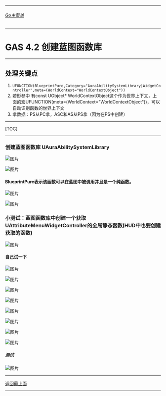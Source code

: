 ___________________________________________________________________________________________
###### [Go主菜单](../MainMenu.md)
___________________________________________________________________________________________

# GAS 4.2 创建蓝图函数库
___________________________________________________________________________________________
## 处理关键点
1. `UFUNCTION(BlueprintPure,Category="AuraAbilitySystemLibrary|WidgetController",meta=(WorldContext="WorldContextObject"))`
2. 若形参中 有const UObject* WorldContextObject这个作为世界上下文，上面的宏UFUNCTION(meta=(WorldContext="WorldContextObject"))，可以自动识别函数的世界上下文
3. 拿数据：PS从PC拿，ASC和AS从PS拿（因为在PS中创建）
___________________________________________________________________________________________

[TOC]

___________________________________________________________________________________________


### 创建蓝图函数库 UAuraAbilitySystemLibrary

![图片](https://github.com/liyunlong618/LiYunLongKnowledgeLibrary/blob/main/UECPP/Models/GAS/GAS_2_Aura/DetailContent/Image/GAS_021/577386_387501.png?raw=true)

![图片](https://github.com/liyunlong618/LiYunLongKnowledgeLibrary/blob/main/UECPP/Models/GAS/GAS_2_Aura/DetailContent/Image/GAS_021/135225_59931.png?raw=true)
#### BlueprintPure表示该函数可以在蓝图中被调用并且是一个纯函数。 

![图片](https://github.com/liyunlong618/LiYunLongKnowledgeLibrary/blob/main/UECPP/Models/GAS/GAS_2_Aura/DetailContent/Image/GAS_021/800750_847072.png?raw=true)

![图片](https://github.com/liyunlong618/LiYunLongKnowledgeLibrary/blob/main/UECPP/Models/GAS/GAS_2_Aura/DetailContent/Image/GAS_021/271010_698749.png?raw=true)
### 小测试：蓝图函数库中创建一个获取UAttributeMenuWidgetController的全局静态函数(HUD中也要创建获取的函数) 

![图片](https://github.com/liyunlong618/LiYunLongKnowledgeLibrary/blob/main/UECPP/Models/GAS/GAS_2_Aura/DetailContent/Image/GAS_021/289417_487002.png?raw=true)
#### 自己试一下

![图片](https://github.com/liyunlong618/LiYunLongKnowledgeLibrary/blob/main/UECPP/Models/GAS/GAS_2_Aura/DetailContent/Image/GAS_021/787070_394238.png?raw=true)

![图片](https://github.com/liyunlong618/LiYunLongKnowledgeLibrary/blob/main/UECPP/Models/GAS/GAS_2_Aura/DetailContent/Image/GAS_021/592694_236280.png?raw=true)

![图片](https://github.com/liyunlong618/LiYunLongKnowledgeLibrary/blob/main/UECPP/Models/GAS/GAS_2_Aura/DetailContent/Image/GAS_021/407600_186471.png?raw=true)

![图片](https://github.com/liyunlong618/LiYunLongKnowledgeLibrary/blob/main/UECPP/Models/GAS/GAS_2_Aura/DetailContent/Image/GAS_021/375327_530500.png?raw=true)

![图片](https://github.com/liyunlong618/LiYunLongKnowledgeLibrary/blob/main/UECPP/Models/GAS/GAS_2_Aura/DetailContent/Image/GAS_021/127919_50697.png?raw=true)

![图片](https://github.com/liyunlong618/LiYunLongKnowledgeLibrary/blob/main/UECPP/Models/GAS/GAS_2_Aura/DetailContent/Image/GAS_021/841037_4783.png?raw=true)

![图片](https://github.com/liyunlong618/LiYunLongKnowledgeLibrary/blob/main/UECPP/Models/GAS/GAS_2_Aura/DetailContent/Image/GAS_021/800020_449492.png?raw=true)

![图片](https://github.com/liyunlong618/LiYunLongKnowledgeLibrary/blob/main/UECPP/Models/GAS/GAS_2_Aura/DetailContent/Image/GAS_021/577562_822938.png?raw=true)
##### 测试 

![图片](https://github.com/liyunlong618/LiYunLongKnowledgeLibrary/blob/main/UECPP/Models/GAS/GAS_2_Aura/DetailContent/Image/GAS_021/963221_22014.png?raw=true)

___________________________________________________________________________________________

[返回最上面](#Go主菜单)
___________________________________________________________________________________________